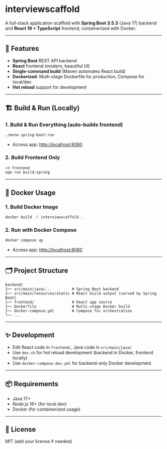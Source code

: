 # interviewscaffold

A full-stack application scaffold with **Spring Boot 3.5.3** (Java 17) backend and **React 19 + TypeScript** frontend, containerized with Docker.

---

## 🚀 Features
- **Spring Boot** REST API backend
- **React** frontend (modern, beautiful UI)
- **Single-command build** (Maven automates React build)
- **Dockerized**: Multi-stage Dockerfile for production, Compose for local/dev
- **Hot reload** support for development

---

## 🏗️ Build & Run (Locally)

### 1. Build & Run Everything (auto-builds frontend)
```bash
./mvnw spring-boot:run
```
- Access app: [http://localhost:8080](http://localhost:8080)

### 2. Build Frontend Only
```bash
cd frontend
npm run build:spring
```

---

## 🐳 Docker Usage

### 1. Build Docker Image
```bash
docker build -t interviewscaffold .
```

### 2. Run with Docker Compose
```bash
docker compose up
```
- Access app: [http://localhost:8080](http://localhost:8080)

---

## 🗂️ Project Structure
```
backend/
├── src/main/java/...         # Spring Boot backend
├── src/main/resources/static # React build output (served by Spring Boot)
├── frontend/                 # React app source
├── Dockerfile                # Multi-stage Docker build
├── docker-compose.yml        # Compose for orchestration
└── ...
```

---

## ✨ Development
- Edit React code in `frontend/`, Java code in `src/main/java/`
- Use `dev.sh` for hot reload development (backend in Docker, frontend locally)
- Use `docker-compose.dev.yml` for backend-only Docker development

---

## 📦 Requirements
- Java 17+
- Node.js 18+ (for local dev)
- Docker (for containerized usage)

---

## 📝 License
MIT (add your license if needed) 